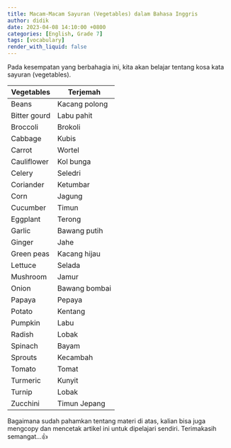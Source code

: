 ```yaml
---
title: Macam-Macam Sayuran (Vegetables) dalam Bahasa Inggris
author: didik
date: 2023-04-08 14:10:00 +0800
categories: [English, Grade 7]
tags: [vocabulary]
render_with_liquid: false
---
```


Pada kesempatan yang berbahagia ini, kita akan belajar tentang kosa kata sayuran (vegetables).

| Vegetables   | Terjemah      |
|--------------|---------------|
| Beans        | Kacang polong |
| Bitter gourd | Labu pahit    |
| Broccoli     | Brokoli       |
| Cabbage      | Kubis         |
| Carrot       | Wortel        |
| Cauliflower  | Kol bunga     |
| Celery       | Seledri       |
| Coriander    | Ketumbar      |
| Corn         | Jagung        |
| Cucumber     | Timun         |
| Eggplant     | Terong        |
| Garlic       | Bawang putih  |
| Ginger       | Jahe          |
| Green peas   | Kacang hijau  |
| Lettuce      | Selada        |
| Mushroom     | Jamur         |
| Onion        | Bawang bombai |
| Papaya       | Pepaya        |
| Potato       | Kentang       |
| Pumpkin      | Labu          |
| Radish       | Lobak         |
| Spinach      | Bayam         |
| Sprouts      | Kecambah      |
| Tomato       | Tomat         |
| Turmeric     | Kunyit        |
| Turnip       | Lobak         |
| Zucchini     | Timun Jepang  |


Bagaimana sudah pahamkan tentang materi di atas,
kalian bisa juga mengcopy dan mencetak artikel ini untuk dipelajari sendiri.
Terimakasih semangat...👍